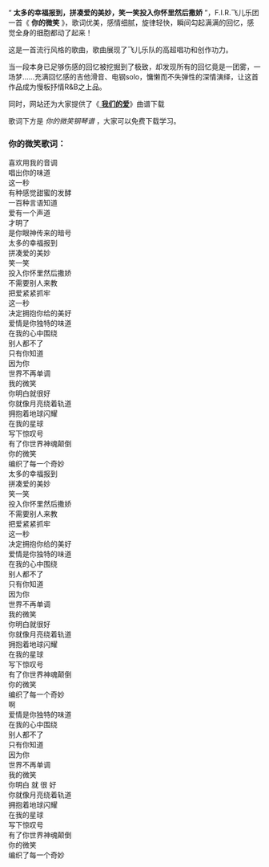 

“ **太多的幸福报到，拼凑爱的美妙，笑一笑投入你怀里然后撒娇** ”，F.I.R.飞儿乐团一首《 **你的微笑**
》，歌词优美，感情细腻，旋律轻快，瞬间勾起满满的回忆，感觉全身的细胞都动了起来！

这是一首流行风格的歌曲，歌曲展现了飞儿乐队的高超唱功和创作功力。

当一段本身已足够伤感的回忆被挖掘到了极致，却发现所有的回忆竟是一团雾，一场梦……充满回忆感的吉他滑音、电钢solo，慵懒而不失弹性的深情演绎，让这首作品成为慢板抒情R&B之上品。

同时，网站还为大家提供了《[ **我们的爱**](Music-2130-我们的爱-飞儿乐队.html "我们的爱")》曲谱下载

歌词下方是 _你的微笑钢琴谱_ ，大家可以免费下载学习。

### 你的微笑歌词：

喜欢用我的音调  
唱出你的味道  
这一秒  
有种感觉甜蜜的发酵  
一百种言语知道  
爱有一个声道  
才明了  
是你眼神传来的暗号  
太多的幸福报到  
拼凑爱的美妙  
笑一笑  
投入你怀里然后撒娇  
不需要别人来教  
把爱紧紧抓牢  
这一秒  
决定拥抱你给的美好  
爱情是你独特的味道  
在我的心中围绕  
别人都不了  
只有你知道  
因为你  
世界不再单调  
我的微笑  
你明白就很好  
你就像月亮绕着轨道  
拥抱着地球闪耀  
在我的星球  
写下惊叹号  
有了你世界神魂颠倒  
你的微笑  
编织了每一个奇妙  
太多的幸福报到  
拼凑爱的美妙  
笑一笑  
投入你怀里然后撒娇  
不需要别人来教  
把爱紧紧抓牢  
这一秒  
决定拥抱你给的美好  
爱情是你独特的味道  
在我的心中围绕  
别人都不了  
只有你知道  
因为你  
世界不再单调  
我的微笑  
你明白就很好  
你就像月亮绕着轨道  
拥抱着地球闪耀  
在我的星球  
写下惊叹号  
有了你世界神魂颠倒  
你的微笑  
编织了每一个奇妙  
啊  
爱情是你独特的味道  
在我的心中围绕  
别人都不了  
只有你知道  
因为你  
世界不再单调  
我的微笑  
你明白 就 很 好  
你就像月亮绕着轨道  
拥抱着地球闪耀  
在我的星球  
写下惊叹号  
有了你世界神魂颠倒  
你的微笑  
编织了每一个奇妙

